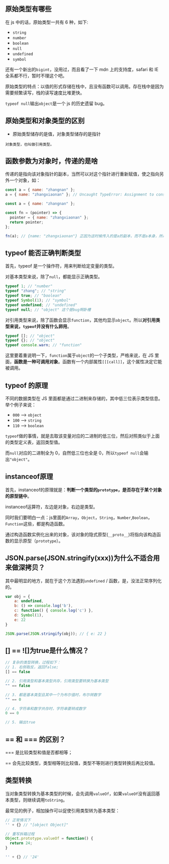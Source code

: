## 原始类型有哪些

在 js 中的话，原始类型一共有 6 种，如下:

- `string`
- `number`
- `boolean`
- `null`
- `undefined`
- `symbol`

还有一个新出的`bigint`，没用过，而且看了一下 mdn 上的支持度，safari 和 IE 全系都不行，暂时不理这个吧。

原始类型的特点：以值的形式存储在栈中，且没有函数可以调用。存在栈中是因为需要频繁读写，栈的读写速度比堆更快。

`typeof null`输出`object`是一个 js 的历史遗留 bug。

## 原始类型和对象类型的区别

- 原始类型储存的是值，对象类型储存的是指针

```!
对象类型，也叫做引用类型。
```

## 函数参数为对象时，传递的是啥

传递的是指向该对象指针的副本，当然可以对这个指针进行重新赋值，使之指向另外一个对象，如：

```js
const a = { name: "zhangnan" };
a = { name: "zhangxiaonan" }; // Uncaught TypeError: Assignment to constant variable
```

```js
const a = { name: "zhangnan" };

const fn = (pointer) => {
  pointer = { name: "zhangxiaonan" };
  return pointer;
};

fn(a); // {name: "zhangxiaonan"} 正因为这时候传入的是a的副本，而不是a本身，所以才可以重新赋值
```

## typeof 能否正确判断类型

首先，typeof 是一个操作符，用来判断给定变量的类型。

对基本类型来说，除了`null`，都能显示正确类型。

```js
typeof 1; // "number"
typeof "zhang"; // "string"
typeof true; // "boolean"
typeof Symbol(1); // "symbol"
typeof undefined; // "undefined"
typeof null; // "object" 这个是bug啊卧槽
```

对引用类型来说，除了函数会显示`function`，其他均显示`object`。所以**对引用类型来说，`typeof`并没有什么卵用**。

```js
typeof []; // "object"
typeof {}; // "object"
typeof console.warn; // "function"
```

这里要着重说明一下，`function`属于`object`的一个子类型，严格来说，在 JS 里面，**函数是一种可调用对象**。函数有一个内部属性`[[[call]]`，这个属性决定它能被调用。

## typeof 的原理

不同的数据类型在 JS 里面都是通过二进制来存储的，其中低三位表示类型信息。举个例子来说：

- `000` --> `object`
- `100` --> `string`
- `110` --> `boolean`

`typeof`做的事情，就是去取该变量对应的二进制的低三位，然后对照类似于上面的类型定义表，返回类型值。

而`null`对应的二进制全为 0，自然低三位也全是 0，所以`typeof null`会输出`"object"`。

## instanceof原理

首先，instanceof的原理就是：**判断一个类型的`prototype`，是否存在于某个对象的原型链中**。

instanceof运算符，左边是对象，右边是类型。

同时我们要明白一点：js里面的`Array`，`Object`，`String`，`Number`,`Boolean`，`Function`这些，都是构造函数。

通过构造函数实例化出来的对象，该对象的隐式原型(`__proto__`)将指向该构造函数的显示原型（`prototype`）。

## JSON.parse(JSON.stringify(xxx))为什么不适合用来做深拷贝？

其中最明显的地方，就在于这个方法遇到`undefined` / 函数，是，没法正常序列化的。

```js
var obj = {
    a: undefined,
    b: () => console.log('b'),
    c: function() { console.log('c') },
    d: Symbol(1),
    e: 22
}

JSON.parse(JSON.stringify(obj)); // { e: 22 }
```

## [] == ![]为true是什么情况？

```js
// 复杂的类型转换，过程如下：
// 1. 右侧取反，返回false;
[] == false

// 2. 引用类型和基本类型共存，引用类型要转换为基本类型
"" == false

// 3. 都是基本类型且其中一个为布尔值时，布尔转数字
"" == 0

// 4. 字符串和数字共存时，字符串要转成数字
0 == 0 

// 5. 输出true
```

## == 和 === 的区别？

=== 是比较类型和值是否都相等；

== 会先比较类型，类型相等则比较值，类型不等则进行类型转换后再比较值。

## 类型转换

当对象类型转换为基本类型的时候，会先调用`valueOf`，如果`valueOf`没有返回基本类型，则继续调用`toString`。

最常见的例子，相加操作可以促使引用类型转为基本类型：

```js
// 正常情况下
'' + {} // "[object Object]"

// 重写拆箱过程
Object.prototype.valueOf = function() {
  return 24;
}

'' + {} // '24'
```